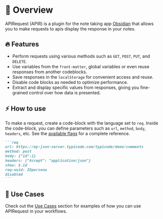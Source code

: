 # 🔎 Overview

APIRequest (APIR) is a plugin for the note taking app [Obsidian](https://obsidian.md/) that allows you to make requests to apis display the response in your notes.

## 🔥 Features

- Perform requests using various methods such as `GET`, `POST`, `PUT`, and `DELETE`.
- Use variables from the `front-matter`, global variables or even reuse responses from another codeblocks.
- Save responses in the `localStorage` for convenient access and reuse.
- Disable code blocks as needed to optimize performance.
- Extract and display specific values from responses, giving you fine-grained control over how data is presented.

## ⚡ How to use

To make a request, create a code-block with the language set to `req`. Inside the code-block, you can define parameters such as `url`, `method`, `body`, `headers`, etc. See the [available flags](en/codeblocks#flags) for a complete reference.

~~~markdown
```req
url: https://my-json-server.typicode.com/typicode/demo/comments
method: post
body: {"id":1}
headers: {"Accept": "application/json"}
show: $.id
req-uuid: IDpersona
disabled
```
~~~

## 🧩 Use Cases

Check out the [Use Cases](en/usecase) section for examples of how you can use APIRequest in your workflows.
